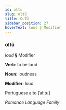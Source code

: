 ```yaml
---
id: oltü
slug: oltü
title: OLTÜ
sidebar_position: 27
hoverText: loud § Modifier
---
```


### oltü

*loud* **§** Modifier

**Verb**: to be loud

**Noun**: loudness

**Modifier**: loud

Portuguese alto [ˈaɫ.tu]

*Romance Language Family*